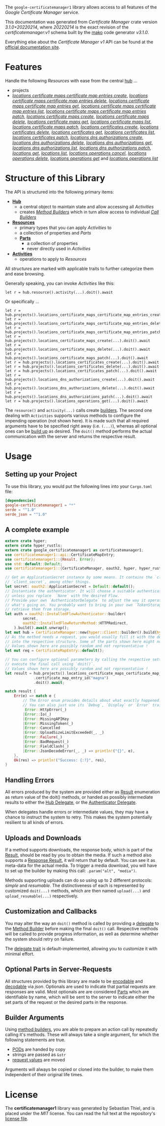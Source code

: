 <!---
DO NOT EDIT !
This file was generated automatically from 'src/mako/api/README.md.mako'
DO NOT EDIT !
-->
The `google-certificatemanager1` library allows access to all features of the *Google Certificate Manager* service.

This documentation was generated from *Certificate Manager* crate version *3.1.0+20220214*, where *20220214* is the exact revision of the *certificatemanager:v1* schema built by the [mako](http://www.makotemplates.org/) code generator *v3.1.0*.

Everything else about the *Certificate Manager* *v1* API can be found at the
[official documentation site](https://cloud.google.com/certificate-manager).
# Features

Handle the following *Resources* with ease from the central [hub](https://docs.rs/google-certificatemanager1/3.1.0+20220214/google_certificatemanager1/CertificateManager) ... 

* projects
 * [*locations certificate maps certificate map entries create*](https://docs.rs/google-certificatemanager1/3.1.0+20220214/google_certificatemanager1/api::ProjectLocationCertificateMapCertificateMapEntryCreateCall), [*locations certificate maps certificate map entries delete*](https://docs.rs/google-certificatemanager1/3.1.0+20220214/google_certificatemanager1/api::ProjectLocationCertificateMapCertificateMapEntryDeleteCall), [*locations certificate maps certificate map entries get*](https://docs.rs/google-certificatemanager1/3.1.0+20220214/google_certificatemanager1/api::ProjectLocationCertificateMapCertificateMapEntryGetCall), [*locations certificate maps certificate map entries list*](https://docs.rs/google-certificatemanager1/3.1.0+20220214/google_certificatemanager1/api::ProjectLocationCertificateMapCertificateMapEntryListCall), [*locations certificate maps certificate map entries patch*](https://docs.rs/google-certificatemanager1/3.1.0+20220214/google_certificatemanager1/api::ProjectLocationCertificateMapCertificateMapEntryPatchCall), [*locations certificate maps create*](https://docs.rs/google-certificatemanager1/3.1.0+20220214/google_certificatemanager1/api::ProjectLocationCertificateMapCreateCall), [*locations certificate maps delete*](https://docs.rs/google-certificatemanager1/3.1.0+20220214/google_certificatemanager1/api::ProjectLocationCertificateMapDeleteCall), [*locations certificate maps get*](https://docs.rs/google-certificatemanager1/3.1.0+20220214/google_certificatemanager1/api::ProjectLocationCertificateMapGetCall), [*locations certificate maps list*](https://docs.rs/google-certificatemanager1/3.1.0+20220214/google_certificatemanager1/api::ProjectLocationCertificateMapListCall), [*locations certificate maps patch*](https://docs.rs/google-certificatemanager1/3.1.0+20220214/google_certificatemanager1/api::ProjectLocationCertificateMapPatchCall), [*locations certificates create*](https://docs.rs/google-certificatemanager1/3.1.0+20220214/google_certificatemanager1/api::ProjectLocationCertificateCreateCall), [*locations certificates delete*](https://docs.rs/google-certificatemanager1/3.1.0+20220214/google_certificatemanager1/api::ProjectLocationCertificateDeleteCall), [*locations certificates get*](https://docs.rs/google-certificatemanager1/3.1.0+20220214/google_certificatemanager1/api::ProjectLocationCertificateGetCall), [*locations certificates list*](https://docs.rs/google-certificatemanager1/3.1.0+20220214/google_certificatemanager1/api::ProjectLocationCertificateListCall), [*locations certificates patch*](https://docs.rs/google-certificatemanager1/3.1.0+20220214/google_certificatemanager1/api::ProjectLocationCertificatePatchCall), [*locations dns authorizations create*](https://docs.rs/google-certificatemanager1/3.1.0+20220214/google_certificatemanager1/api::ProjectLocationDnsAuthorizationCreateCall), [*locations dns authorizations delete*](https://docs.rs/google-certificatemanager1/3.1.0+20220214/google_certificatemanager1/api::ProjectLocationDnsAuthorizationDeleteCall), [*locations dns authorizations get*](https://docs.rs/google-certificatemanager1/3.1.0+20220214/google_certificatemanager1/api::ProjectLocationDnsAuthorizationGetCall), [*locations dns authorizations list*](https://docs.rs/google-certificatemanager1/3.1.0+20220214/google_certificatemanager1/api::ProjectLocationDnsAuthorizationListCall), [*locations dns authorizations patch*](https://docs.rs/google-certificatemanager1/3.1.0+20220214/google_certificatemanager1/api::ProjectLocationDnsAuthorizationPatchCall), [*locations get*](https://docs.rs/google-certificatemanager1/3.1.0+20220214/google_certificatemanager1/api::ProjectLocationGetCall), [*locations list*](https://docs.rs/google-certificatemanager1/3.1.0+20220214/google_certificatemanager1/api::ProjectLocationListCall), [*locations operations cancel*](https://docs.rs/google-certificatemanager1/3.1.0+20220214/google_certificatemanager1/api::ProjectLocationOperationCancelCall), [*locations operations delete*](https://docs.rs/google-certificatemanager1/3.1.0+20220214/google_certificatemanager1/api::ProjectLocationOperationDeleteCall), [*locations operations get*](https://docs.rs/google-certificatemanager1/3.1.0+20220214/google_certificatemanager1/api::ProjectLocationOperationGetCall) and [*locations operations list*](https://docs.rs/google-certificatemanager1/3.1.0+20220214/google_certificatemanager1/api::ProjectLocationOperationListCall)




# Structure of this Library

The API is structured into the following primary items:

* **[Hub](https://docs.rs/google-certificatemanager1/3.1.0+20220214/google_certificatemanager1/CertificateManager)**
    * a central object to maintain state and allow accessing all *Activities*
    * creates [*Method Builders*](https://docs.rs/google-certificatemanager1/3.1.0+20220214/google_certificatemanager1/client::MethodsBuilder) which in turn
      allow access to individual [*Call Builders*](https://docs.rs/google-certificatemanager1/3.1.0+20220214/google_certificatemanager1/client::CallBuilder)
* **[Resources](https://docs.rs/google-certificatemanager1/3.1.0+20220214/google_certificatemanager1/client::Resource)**
    * primary types that you can apply *Activities* to
    * a collection of properties and *Parts*
    * **[Parts](https://docs.rs/google-certificatemanager1/3.1.0+20220214/google_certificatemanager1/client::Part)**
        * a collection of properties
        * never directly used in *Activities*
* **[Activities](https://docs.rs/google-certificatemanager1/3.1.0+20220214/google_certificatemanager1/client::CallBuilder)**
    * operations to apply to *Resources*

All *structures* are marked with applicable traits to further categorize them and ease browsing.

Generally speaking, you can invoke *Activities* like this:

```Rust,ignore
let r = hub.resource().activity(...).doit().await
```

Or specifically ...

```ignore
let r = hub.projects().locations_certificate_maps_certificate_map_entries_create(...).doit().await
let r = hub.projects().locations_certificate_maps_certificate_map_entries_delete(...).doit().await
let r = hub.projects().locations_certificate_maps_certificate_map_entries_patch(...).doit().await
let r = hub.projects().locations_certificate_maps_create(...).doit().await
let r = hub.projects().locations_certificate_maps_delete(...).doit().await
let r = hub.projects().locations_certificate_maps_patch(...).doit().await
let r = hub.projects().locations_certificates_create(...).doit().await
let r = hub.projects().locations_certificates_delete(...).doit().await
let r = hub.projects().locations_certificates_patch(...).doit().await
let r = hub.projects().locations_dns_authorizations_create(...).doit().await
let r = hub.projects().locations_dns_authorizations_delete(...).doit().await
let r = hub.projects().locations_dns_authorizations_patch(...).doit().await
let r = hub.projects().locations_operations_get(...).doit().await
```

The `resource()` and `activity(...)` calls create [builders][builder-pattern]. The second one dealing with `Activities` 
supports various methods to configure the impending operation (not shown here). It is made such that all required arguments have to be 
specified right away (i.e. `(...)`), whereas all optional ones can be [build up][builder-pattern] as desired.
The `doit()` method performs the actual communication with the server and returns the respective result.

# Usage

## Setting up your Project

To use this library, you would put the following lines into your `Cargo.toml` file:

```toml
[dependencies]
google-certificatemanager1 = "*"
serde = "^1.0"
serde_json = "^1.0"
```

## A complete example

```Rust
extern crate hyper;
extern crate hyper_rustls;
extern crate google_certificatemanager1 as certificatemanager1;
use certificatemanager1::api::CertificateMapEntry;
use certificatemanager1::{Result, Error};
use std::default::Default;
use certificatemanager1::{CertificateManager, oauth2, hyper, hyper_rustls};

// Get an ApplicationSecret instance by some means. It contains the `client_id` and 
// `client_secret`, among other things.
let secret: oauth2::ApplicationSecret = Default::default();
// Instantiate the authenticator. It will choose a suitable authentication flow for you, 
// unless you replace  `None` with the desired Flow.
// Provide your own `AuthenticatorDelegate` to adjust the way it operates and get feedback about 
// what's going on. You probably want to bring in your own `TokenStorage` to persist tokens and
// retrieve them from storage.
let auth = oauth2::InstalledFlowAuthenticator::builder(
        secret,
        oauth2::InstalledFlowReturnMethod::HTTPRedirect,
    ).build().await.unwrap();
let mut hub = CertificateManager::new(hyper::Client::builder().build(hyper_rustls::HttpsConnector::with_native_roots().https_or_http().enable_http1().enable_http2().build()), auth);
// As the method needs a request, you would usually fill it with the desired information
// into the respective structure. Some of the parts shown here might not be applicable !
// Values shown here are possibly random and not representative !
let mut req = CertificateMapEntry::default();

// You can configure optional parameters by calling the respective setters at will, and
// execute the final call using `doit()`.
// Values shown here are possibly random and not representative !
let result = hub.projects().locations_certificate_maps_certificate_map_entries_create(req, "parent")
             .certificate_map_entry_id("magna")
             .doit().await;

match result {
    Err(e) => match e {
        // The Error enum provides details about what exactly happened.
        // You can also just use its `Debug`, `Display` or `Error` traits
         Error::HttpError(_)
        |Error::Io(_)
        |Error::MissingAPIKey
        |Error::MissingToken(_)
        |Error::Cancelled
        |Error::UploadSizeLimitExceeded(_, _)
        |Error::Failure(_)
        |Error::BadRequest(_)
        |Error::FieldClash(_)
        |Error::JsonDecodeError(_, _) => println!("{}", e),
    },
    Ok(res) => println!("Success: {:?}", res),
}

```
## Handling Errors

All errors produced by the system are provided either as [Result](https://docs.rs/google-certificatemanager1/3.1.0+20220214/google_certificatemanager1/client::Result) enumeration as return value of
the doit() methods, or handed as possibly intermediate results to either the 
[Hub Delegate](https://docs.rs/google-certificatemanager1/3.1.0+20220214/google_certificatemanager1/client::Delegate), or the [Authenticator Delegate](https://docs.rs/yup-oauth2/*/yup_oauth2/trait.AuthenticatorDelegate.html).

When delegates handle errors or intermediate values, they may have a chance to instruct the system to retry. This 
makes the system potentially resilient to all kinds of errors.

## Uploads and Downloads
If a method supports downloads, the response body, which is part of the [Result](https://docs.rs/google-certificatemanager1/3.1.0+20220214/google_certificatemanager1/client::Result), should be
read by you to obtain the media.
If such a method also supports a [Response Result](https://docs.rs/google-certificatemanager1/3.1.0+20220214/google_certificatemanager1/client::ResponseResult), it will return that by default.
You can see it as meta-data for the actual media. To trigger a media download, you will have to set up the builder by making
this call: `.param("alt", "media")`.

Methods supporting uploads can do so using up to 2 different protocols: 
*simple* and *resumable*. The distinctiveness of each is represented by customized 
`doit(...)` methods, which are then named `upload(...)` and `upload_resumable(...)` respectively.

## Customization and Callbacks

You may alter the way an `doit()` method is called by providing a [delegate](https://docs.rs/google-certificatemanager1/3.1.0+20220214/google_certificatemanager1/client::Delegate) to the 
[Method Builder](https://docs.rs/google-certificatemanager1/3.1.0+20220214/google_certificatemanager1/client::CallBuilder) before making the final `doit()` call. 
Respective methods will be called to provide progress information, as well as determine whether the system should 
retry on failure.

The [delegate trait](https://docs.rs/google-certificatemanager1/3.1.0+20220214/google_certificatemanager1/client::Delegate) is default-implemented, allowing you to customize it with minimal effort.

## Optional Parts in Server-Requests

All structures provided by this library are made to be [encodable](https://docs.rs/google-certificatemanager1/3.1.0+20220214/google_certificatemanager1/client::RequestValue) and 
[decodable](https://docs.rs/google-certificatemanager1/3.1.0+20220214/google_certificatemanager1/client::ResponseResult) via *json*. Optionals are used to indicate that partial requests are responses 
are valid.
Most optionals are are considered [Parts](https://docs.rs/google-certificatemanager1/3.1.0+20220214/google_certificatemanager1/client::Part) which are identifiable by name, which will be sent to 
the server to indicate either the set parts of the request or the desired parts in the response.

## Builder Arguments

Using [method builders](https://docs.rs/google-certificatemanager1/3.1.0+20220214/google_certificatemanager1/client::CallBuilder), you are able to prepare an action call by repeatedly calling it's methods.
These will always take a single argument, for which the following statements are true.

* [PODs][wiki-pod] are handed by copy
* strings are passed as `&str`
* [request values](https://docs.rs/google-certificatemanager1/3.1.0+20220214/google_certificatemanager1/client::RequestValue) are moved

Arguments will always be copied or cloned into the builder, to make them independent of their original life times.

[wiki-pod]: http://en.wikipedia.org/wiki/Plain_old_data_structure
[builder-pattern]: http://en.wikipedia.org/wiki/Builder_pattern
[google-go-api]: https://github.com/google/google-api-go-client

# License
The **certificatemanager1** library was generated by Sebastian Thiel, and is placed 
under the *MIT* license.
You can read the full text at the repository's [license file][repo-license].

[repo-license]: https://github.com/Byron/google-apis-rsblob/main/LICENSE.md
